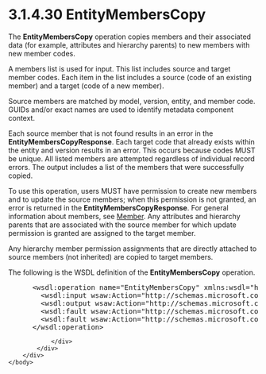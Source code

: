 <html dir="LTR" xmlns:mshelp="http://msdn.microsoft.com/mshelp" xmlns:ddue="http://ddue.schemas.microsoft.com/authoring/2003/5" xmlns:xlink="http://www.w3.org/1999/xlink" xmlns:tool="http://www.microsoft.com/tooltip">
    <head>
        <meta http-equiv="Content-Type" content="text/html; CHARSET=utf-8"></meta>
        <meta name="save" content="history"></meta>
        <title>3.1.4.30 EntityMembersCopy</title>
        <xml>
            <mshelp:toctitle title="3.1.4.30 EntityMembersCopy"></mshelp:toctitle>
            <mshelp:rltitle title="[MS-SSMDSWS-15]: EntityMembersCopy"></mshelp:rltitle>
            <mshelp:keyword index="A" term="7aae6291-af64-4f27-ab77-3e1d4580b3ca"></mshelp:keyword>
            <mshelp:attr name="DCSext.ContentType" value="open specification"></mshelp:attr>
            <mshelp:attr name="AssetID" value="7aae6291-af64-4f27-ab77-3e1d4580b3ca"></mshelp:attr>
            <mshelp:attr name="TopicType" value="kbRef"></mshelp:attr>
            <mshelp:attr name="DCSext.Title" value="[MS-SSMDSWS-15]: EntityMembersCopy" />
        </xml>
    </head>
    <body>
        <div id="header">
            <h1 class="heading">3.1.4.30 EntityMembersCopy</h1>
        </div>
        <div id="mainSection">
            <div id="mainBody">
                <div id="allHistory" class="saveHistory"></div>
                <div id="sectionSection0" class="section" name="collapseableSection">
                    

<p>The <b>EntityMembersCopy</b> operation copies members and
their associated data (for example, attributes and hierarchy parents) to new
members with new member codes.</p>

<p>A members list is used for input. This list includes source
and target member codes. Each item in the list includes a source (code of an
existing member) and a target (code of a new member).</p>

<p>Source members are matched by model, version, entity, and
member code. GUIDs and/or exact names are used to identify metadata component
context.</p>

<p>Each source member that is not found results in an error in
the <b>EntityMembersCopyResponse</b>. Each target code that already exists
within the entity and version results in an error. This occurs because codes
MUST be unique. All listed members are attempted regardless of individual
record errors. The output includes a list of the members that were successfully
copied.</p>

<p>To use this operation, users MUST have permission to create
new members and to update the source members; when this permission is not
granted, an error is returned in the <b>EntityMembersCopyResponse</b>. For
general information about members, see <a href="70b1582a-5b1d-4fdc-832e-d2556ddda386.md">Member</a>. Any attributes and
hierarchy parents that are associated with the source member for which update
permission is granted are assigned to the target member.</p>

<p>Any hierarchy member permission assignments that are
directly attached to source members (not inherited) are copied to target
members.</p>

<p>The following is the WSDL definition of the <b>EntityMembersCopy</b>
operation.</p>

<dl>
<dd>
<div><pre> &lt;wsdl:operation name=&quot;EntityMembersCopy&quot; xmlns:wsdl=&quot;http://schemas.xmlsoap.org/wsdl/&quot;&gt;
   &lt;wsdl:input wsaw:Action=&quot;http://schemas.microsoft.com/sqlserver/masterdataservices/2009/09/IService/EntityMembersCopy&quot; name=&quot;EntityMembersCopyRequest&quot; message=&quot;tns:EntityMembersCopyRequest&quot; xmlns:wsaw=&quot;http://www.w3.org/2006/05/addressing/wsdl&quot; /&gt;
   &lt;wsdl:output wsaw:Action=&quot;http://schemas.microsoft.com/sqlserver/masterdataservices/2009/09/IService/EntityMembersCopyResponse&quot; name=&quot;EntityMembersCopyResponse&quot; message=&quot;tns:EntityMembersCopyResponse&quot; xmlns:wsaw=&quot;http://www.w3.org/2006/05/addressing/wsdl&quot; /&gt;
   &lt;wsdl:fault wsaw:Action=&quot;http://schemas.microsoft.com/sqlserver/masterdataservices/2009/09/IService/EntityMembersCopyEditionExpiredMessageFault&quot; name=&quot;EditionExpiredMessageFault&quot; message=&quot;tns:IService_EntityMembersCopy_EditionExpiredMessageFault_FaultMessage&quot; xmlns:wsaw=&quot;http://www.w3.org/2006/05/addressing/wsdl&quot; /&gt;
   &lt;wsdl:fault wsaw:Action=&quot;http://schemas.microsoft.com/sqlserver/masterdataservices/2009/09/IService/EntityMembersCopySkuNotSupportedMessageFault&quot; name=&quot;SkuNotSupportedMessageFault&quot; message=&quot;tns:IService_EntityMembersCopy_SkuNotSupportedMessageFault_FaultMessage&quot; xmlns:wsaw=&quot;http://www.w3.org/2006/05/addressing/wsdl&quot; /&gt;
 &lt;/wsdl:operation&gt;
</pre></div>
</dd></dl>


                </div>
            </div>
        </div>
    </body>
</html>